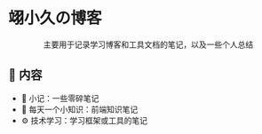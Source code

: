 # 翊小久の博客

<p align="center">
主要用于记录学习博客和工具文档的笔记，以及一些个人总结
</p>

## 📓 内容

- 📃 小记：一些零碎笔记
- 📙 每天一个小知识：前端知识笔记
- ⚙ 技术学习：学习框架或工具的笔记
